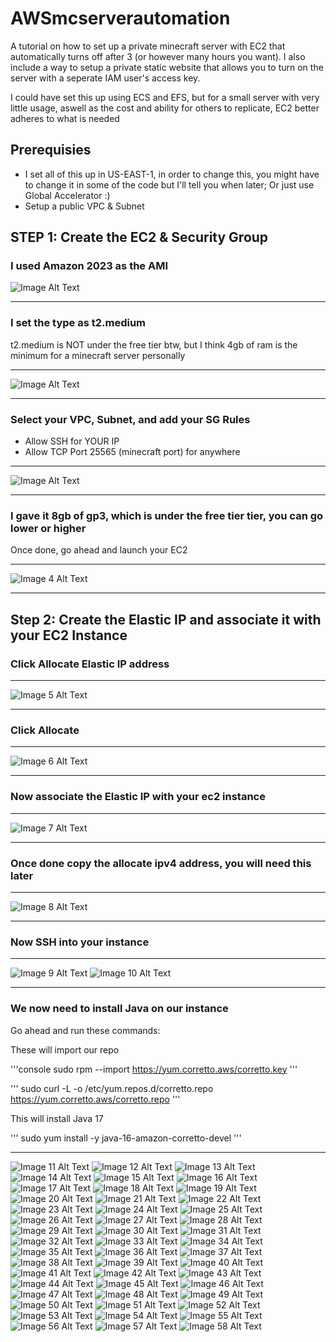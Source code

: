 # AWSmcserverautomation
A tutorial on how to set up a private minecraft server with EC2 that automatically turns off after 3 (or however many hours you want). I also include a way to setup a private static website that allows you to turn on the server with a seperate IAM user's access key.

I could have set this up using ECS and EFS, but for a small server with very little usage, aswell as the cost and ability for others to replicate, EC2 better adheres to what is needed

## Prerequisies
- I set all of this up in US-EAST-1, in order to change this, you might have to change it in some of the code but I'll tell you when later; Or just use Global Accelerator :)
- Setup a public VPC & Subnet

## STEP 1: Create the EC2 & Security Group
### I used Amazon 2023 as the AMI

![Image Alt Text](images/image1.png)

---


### I set the type as t2.medium
t2.medium is NOT under the free tier btw, but I think 4gb of ram is the minimum for a minecraft server personally

---

![Image Alt Text](images/image2.png)


---

### Select your VPC, Subnet, and add your SG Rules
- Allow SSH for YOUR IP
- Allow TCP Port 25565 (minecraft port) for anywhere

---

![Image Alt Text](images/image3.png)


---

### I gave it 8gb of gp3, which is under the free tier tier, you can go lower or higher
Once done, go ahead and launch your EC2

---

![Image 4 Alt Text](images/image4.png)


---


## Step 2: Create the Elastic IP and associate it with your EC2 Instance


### Click Allocate Elastic IP address

---

![Image 5 Alt Text](images/image6.png)


---

### Click Allocate

---

![Image 6 Alt Text](images/image5.png)


---

### Now associate the Elastic IP with your ec2 instance

---

![Image 7 Alt Text](images/image7.png)


---

### Once done copy the allocate ipv4 address, you will need this later

---

![Image 8 Alt Text](images/image8.png)

---

### Now SSH into your instance

---

![Image 9 Alt Text](images/image9.png)
![Image 10 Alt Text](images/image10.png)

---

### We now need to install Java on our instance

Go ahead and run these commands:


These will import our repo

'''console
sudo rpm --import https://yum.corretto.aws/corretto.key 
'''

'''
sudo curl -L -o /etc/yum.repos.d/corretto.repo https://yum.corretto.aws/corretto.repo
'''


This will install Java 17

'''
sudo yum install -y java-16-amazon-corretto-devel
'''

---

![Image 11 Alt Text](images/image11.png)
![Image 12 Alt Text](images/image12.png)
![Image 13 Alt Text](images/image13.png)
![Image 14 Alt Text](images/image14.png)
![Image 15 Alt Text](images/image15.png)
![Image 16 Alt Text](images/image16.png)
![Image 17 Alt Text](images/image17.png)
![Image 18 Alt Text](images/image18.png)
![Image 19 Alt Text](images/image19.png)
![Image 20 Alt Text](images/image20.png)
![Image 21 Alt Text](images/image21.png)
![Image 22 Alt Text](images/image22.png)
![Image 23 Alt Text](images/image23.png)
![Image 24 Alt Text](images/image24.png)
![Image 25 Alt Text](images/image25.png)
![Image 26 Alt Text](images/image26.png)
![Image 27 Alt Text](images/image27.png)
![Image 28 Alt Text](images/image28.png)
![Image 29 Alt Text](images/image29.png)
![Image 30 Alt Text](images/image30.png)
![Image 31 Alt Text](images/image31.png)
![Image 32 Alt Text](images/image32.png)
![Image 33 Alt Text](images/image33.png)
![Image 34 Alt Text](images/image34.png)
![Image 35 Alt Text](images/image35.png)
![Image 36 Alt Text](images/image36.png)
![Image 37 Alt Text](images/image37.png)
![Image 38 Alt Text](images/image38.png)
![Image 39 Alt Text](images/image39.png)
![Image 40 Alt Text](images/image40.png)
![Image 41 Alt Text](images/image41.png)
![Image 42 Alt Text](images/image42.png)
![Image 43 Alt Text](images/image43.png)
![Image 44 Alt Text](images/image44.png)
![Image 45 Alt Text](images/image45.png)
![Image 46 Alt Text](images/image46.png)
![Image 47 Alt Text](images/image47.png)
![Image 48 Alt Text](images/image48.png)
![Image 49 Alt Text](images/image49.png)
![Image 50 Alt Text](images/image50.png)
![Image 51 Alt Text](images/image51.png)
![Image 52 Alt Text](images/image52.png)
![Image 53 Alt Text](images/image53.png)
![Image 54 Alt Text](images/image54.png)
![Image 55 Alt Text](images/image55.png)
![Image 56 Alt Text](images/image56.png)
![Image 57 Alt Text](images/image57.png)
![Image 58 Alt Text](images/image58.png)
